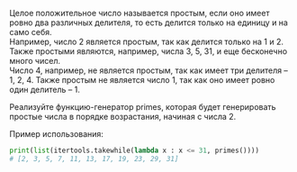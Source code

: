 Целое положительное число называется простым, если оно имеет ровно два различных делителя, то есть делится только на единицу и на само себя.  
Например, число 2 является простым, так как делится только на 1 и 2. Также простыми являются, например, числа 3, 5, 31, и еще бесконечно много чисел.  
Число 4, например, не является простым, так как имеет три делителя – 1, 2, 4. Также простым не является число 1, так как оно имеет ровно один делитель – 1.

Реализуйте функцию-генератор primes, которая будет генерировать простые числа в порядке возрастания, начиная с числа 2.

Пример использования:

```python
print(list(itertools.takewhile(lambda x : x <= 31, primes())))
# [2, 3, 5, 7, 11, 13, 17, 19, 23, 29, 31]
```
